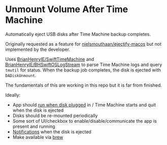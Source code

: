 # Unmount Volume After Time Machine

Automatically eject USB disks after Time Machine backup completes.

Originally requested as a feature for [nielsmouthaan/ejectify-macos](https://github.com/nielsmouthaan/ejectify-macos/issues/19) but not implemented by the developer.

Uses [BrianHenryIE/SwiftTimeMachine](https://github.com/BrianHenryIE/SwiftTimeMachine) and [BrianHenryIE/BHSwiftOSLogStream](https://github.com/BrianHenryIE/BHSwiftOSLogStream) to parse Time Machine logs and query `tmutil` for status. When the backup job completes, the disk is ejected with `DADiskUnmount`.

The fundamentals of this are working in this repo but it is far from finished.

Ideally:
* App should [run when disk plugged](https://apple.stackexchange.com/a/13724/299117) in / Time Machine starts and quit when the disk is ejected
* Disks should be re-mounted periodically
* Some sort of UI/checkbox to enable/disable/communicate the app is present and running
* [Notifications](https://github.com/dataJAR/Notifier) when the disk is ejected
* Make available via [brew](https://docs.brew.sh/Formula-Cookbook)